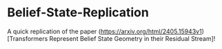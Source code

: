 # Belief-State-Replication
A quick replication of the paper (https://arxiv.org/html/2405.15943v1)[Transformers Represent Belief State Geometry in their Residual Stream]!
